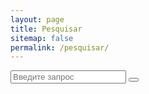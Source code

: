 ```yaml
---
layout: page
title: Pesquisar
sitemap: false
permalink: /pesquisar/
---
```


<form class="search" action="/pesquisar/" method="get">
  <label for="search-box"></label>
  <input type="text" id="search-box" name="q" placeholder="Введите запрос" required>
  <button type="submit"></button>
</form>

<strong id="search-query"></strong>

<ul id="search-results"></ul>

<script>
  window.store = {
    {% for post in site.posts %}
      "{{ post.url | slugify }}": {
        "title": "{{ post.title | xml_escape }}",
        "author": "{{ post.author | xml_escape }}",
        "category": "{{ post.category | xml_escape }}",
        "content": {{ post.content | strip_html | strip_newlines | jsonify }},
        "url": "{{ post.url | xml_escape }}"
      }
      {% unless forloop.last %},{% endunless %}
    {% endfor %}
  };
</script>
<script src="{{ "/assets/js/search/lunr.min.js" | relative_url }}"></script>
<script src="{{ "/assets/js/search/lunr.stemmer.support.min.js" | relative_url }}"></script>
<script src="{{ "/assets/js/search/lunr.ru.min.js" | relative_url }}"></script>
<script src="{{ "/assets/js/search/lunr.multi.min.js" | relative_url }}"></script>
<script src="{{ "/assets/js/search/search.js" | relative_url }}"></script>
